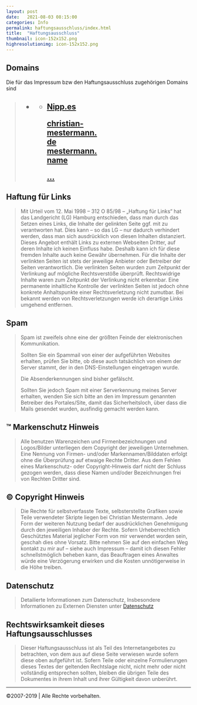 ```yaml
---
layout: post
date:   2021-08-03 08:15:00
categories: Info
permalink: haftungsausschluss/index.html
title:  "Haftungsausschluss"
thumbnail: icon-152x152.png
highresolutionimg: icon-152x152.png
---
```


<div class="entry-content">

<h2>Domains</h2>
<p>Die für das Impressum bzw den Haftungsausschluss zugehörigen Domains sind</p>
<blockquote>
<h2><div class="wplp_outside wplp_widget_394" style="max-width:100%;"><div id="wplp_widget_394" class="wplp_widget_default wplp_container vertical defaultflexslide default cols3" data-post="394" data-max-elts="1" data-per-page="10"><ul class="wplp_listposts defaultflexslide" id="default_394" style="width: 100%;"><li class="parent " style=""><div class="insideframe"><ul style=""><li class="" style="width:33.333333333333%;box-sizing: border-box;-moz-box-sizing: border-box;"><div class="insideframe">
<div id="wplp_box_top_394_298" class="wpcu-front-box top "><a href="./../2018/06/17/websites/index.html"></a></div>
<div id="wplp_box_left_394_298" class="wpcu-front-box left wpcu-custom-position" style="width: 100%"><a href="./../2018/06/17/websites/index.html"><span class="text"><span style="max-height:2.8em" class="line_limit">Nipp.es

christian-mestermann.de
mestermann.name

...</span></span><span class="custom_fields">
<!-- WPLP Unknown field: Custom_Fields -->
</span></a></div>
<div id="wplp_box_right_394_298" class="wpcu-front-box right wpcu-custom-position" style="width: 0%"><a href="./../2018/06/17/websites/index.html"></a></div>
<div id="wplp_box_bottom_394_298" class="wpcu-front-box bottom "><a href="./../2018/06/17/websites/index.html"></a></div>
</div></li></ul></div></li></ul></div></div></h2>
</blockquote>
<div align="left">
<h2>Haftung für Links</h2>
</div>
<blockquote><p>Mit Urteil vom 12. Mai 1998 – 312 O 85/98 – „Haftung für Links“ hat das Landgericht (LG) Hamburg entschieden, dass man durch das Setzen eines Links, die Inhalte der gelinkten Seite ggf. mit zu verantworten hat. Dies kann – so das LG – nur dadurch verhindert werden, dass man sich ausdrücklich von diesen Inhalten distanziert. Dieses Angebot enthält Links zu externen Webseiten Dritter, auf deren Inhalte ich keinen Einfluss habe. Deshalb kann ich für diese fremden Inhalte auch keine Gewähr übernehmen. Für die Inhalte der verlinkten Seiten ist stets der jeweilige Anbieter oder Betreiber der Seiten verantwortlich. Die verlinkten Seiten wurden zum Zeitpunkt der Verlinkung auf mögliche Rechtsverstöße überprüft. Rechtswidrige Inhalte waren zum Zeitpunkt der Verlinkung nicht erkennbar. Eine permanente inhaltliche Kontrolle der verlinkten Seiten ist jedoch ohne konkrete Anhaltspunkte einer Rechtsverletzung nicht zumutbar. Bei bekannt werden von Rechtsverletzungen werde ich derartige Links umgehend entfernen.</p></blockquote>
<h2>Spam</h2>
<blockquote>
<p>Spam ist zweifels ohne eine der größten Feinde der elektronischen Kommunikation.</p>
<p>Sollten Sie ein Spammail von einer der aufgeführten Websites erhalten, prüfen Sie bitte, ob diese auch tatsächlich von einem der Server stammt, der in den DNS-Einstellungen eingetragen wurde.</p>
<p>Die Absenderkennungen sind bisher gefälscht.</p>
<p>Sollten Sie jedoch Spam mit einer Serverkennung meines Server erhalten, wenden Sie sich bitte an den im Impressum genannten Betreiber des Portales/Site, damit das Sicherheitsloch, über dass die Mails gesendet wurden, ausfindig gemacht werden kann.</p>
</blockquote>
<h2>&#x2122; Markenschutz Hinweis</h2>
<blockquote><p>Alle benutzen Warenzeichen und Firmenbezeichnungen und Logos/Bilder unterliegen dem Copyright der jeweiligen Unternehmen. Eine Nennung von Firmen- und/oder Markennamen/Bilddaten erfolgt ohne die Überprüfung auf etwaige Rechte Dritter. Aus dem Fehlen eines Markenschutz- oder Copyright-Hinweis darf nicht der Schluss gezogen werden, dass diese Namen und/oder Bezeichnungen frei von Rechten Dritter sind.</p></blockquote>
<h2>© Copyright Hinweis</h2>
<blockquote><p>Die Rechte für selbstverfasste Texte, selbsterstellte Grafiken sowie Teile verwendeter Skripte liegen bei Christian Mestermann. Jede Form der weiteren Nutzung bedarf der ausdrücklichen Genehmigung durch den jeweiligen Inhaber der Rechte. Sofern Urheberrechtlich Geschütztes Material jeglicher Form von mir verwendet worden sein, geschah dies ohne Vorsatz. Bitte nehmen Sie auf den einfachen Weg kontakt zu mir auf – siehe auch Impressum – damit ich diesen Fehler schnellstmöglich beheben kann, das Beauftragen eines Anwaltes würde eine Verzögerung erwirken und die Kosten unnötigerweise in die Höhe treiben.</p></blockquote>
<h2>Datenschutz</h2>
<blockquote><p>Detailierte Informationen zum Datenschutz, Insbesondere Informationen zu Externen Diensten unter <a title="Datenschutzerkl&amp;aauml;rung" href="http://goto.c-pfeiffer.de/datenschutz">Datenschutz</a></p></blockquote>
<h2>Rechtswirksamkeit dieses Haftungsausschlusses</h2>
<blockquote><p>Dieser Haftungsausschluss ist als Teil des Internetangebotes zu betrachten, von dem aus auf diese Seite verwiesen wurde sofern diese oben aufgeführt ist. Sofern Teile oder einzelne Formulierungen dieses Textes der geltenden Rechtslage nicht, nicht mehr oder nicht vollständig entsprechen sollten, bleiben die übrigen Teile des Dokumentes in ihrem Inhalt und ihrer Gültigkeit davon unberührt.</p></blockquote>
<hr>
<p>©2007-2019 | Alle Rechte vorbehalten.</p>
</div>
			</div>
<!-- .entry-content -->
